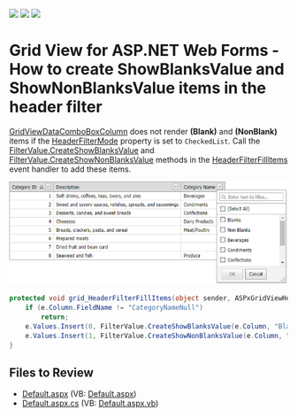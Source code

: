 <!-- default badges list -->
![](https://img.shields.io/endpoint?url=https://codecentral.devexpress.com/api/v1/VersionRange/128533717/13.1.4%2B)
[![](https://img.shields.io/badge/Open_in_DevExpress_Support_Center-FF7200?style=flat-square&logo=DevExpress&logoColor=white)](https://supportcenter.devexpress.com/ticket/details/E4218)
[![](https://img.shields.io/badge/📖_How_to_use_DevExpress_Examples-e9f6fc?style=flat-square)](https://docs.devexpress.com/GeneralInformation/403183)
<!-- default badges end -->

# Grid View for ASP.NET Web Forms - How to create ShowBlanksValue and ShowNonBlanksValue items in the header filter

[GridViewDataComboBoxColumn](https://docs.devexpress.com/AspNet/DevExpress.Web.GridViewDataComboBoxColumn) does not render **(Blank)** and **(NonBlank)** items if the [HeaderFilterMode](https://docs.devexpress.com/AspNet/DevExpress.Web.GridDataColumnSettings.HeaderFilterMode) property is set to `CheckedList`. 
Call the [FilterValue.CreateShowBlanksValue](https://docs.devexpress.com/AspNet/DevExpress.Web.FilterValue.CreateShowBlanksValue(DevExpress.Web.GridViewDataColumn-System.String)) and [FilterValue.CreateShowNonBlanksValue](https://docs.devexpress.com/AspNet/DevExpress.Web.FilterValue.CreateShowNonBlanksValue(DevExpress.Web.GridViewDataColumn-System.String)) methods in the [HeaderFilterFillItems](https://docs.devexpress.com/AspNet/DevExpress.Web.ASPxGridView.HeaderFilterFillItems) event handler to add these items.

![](grid-with-header-menu.png)

```csharp
protected void grid_HeaderFilterFillItems(object sender, ASPxGridViewHeaderFilterEventArgs e) {
    if (e.Column.FieldName != "CategoryNameNull")
        return;
    e.Values.Insert(0, FilterValue.CreateShowBlanksValue(e.Column, "Blanks"));
    e.Values.Insert(1, FilterValue.CreateShowNonBlanksValue(e.Column, "Non Blanks"));
}
```

## Files to Review

* [Default.aspx](./CS/WebSite/Default.aspx) (VB: [Default.aspx](./VB/WebSite/Default.aspx))
* [Default.aspx.cs](./CS/WebSite/Default.aspx.cs) (VB: [Default.aspx.vb](./VB/WebSite/Default.aspx.vb))
